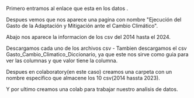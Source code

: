 Primero entramos al enlace que esta en los datos .

Despues vemos que nos aparece una pagina con nombre "Ejecución del Gasto de la Adaptación y Mitigación ante el Cambio Climático".

Abajo nos aparece la informacion de los csv del 2014 hasta el 2024.

Descargamos cada uno de los archivos csv - Tambien descargamos el csv Gasto_Cambio_Climatico_Diccionario, ya que este nos sirve como guia para ver las columnas y que valor tiene la columna.

Despues en colaboratory(en este caso) creamos una carpeta con un nombre especifico que almacene los 10 csv(2014 hassta 2023).

Y por ultimo creamos una colab para trabajar nuestro analisis de datos.
